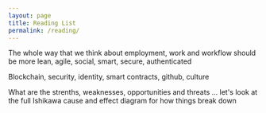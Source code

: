 ```yaml
---
layout: page
title: Reading List
permalink: /reading/
---
```


The whole way that we think about employment, work and workflow should be more lean, agile, social, smart, secure, authenticated

Blockchain, security, identity, smart contracts, github, culture

What are the strenths, weaknesses, opportunities and threats ... let's look at the full Ishikawa cause and effect diagram for how things break down
